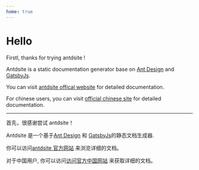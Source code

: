 ```yaml
---
home: true
---
```


# Hello

Firstl, thanks for trying antdsite !

Antdsite is a static documentation generator base on [Ant Design](https://ant.design/) and [GatsbyJs](https://www.gatsbyjs.org).

You can visit [antdsite offical website](https://www.yvescoding.com/antdsite/guide/introduction) for detailed documentation.

For chinese users, you can visit [official chinese site](https://www.yvescoding.com/antdsite/zh/guide/) for detailed documentation.

---

首先，很感谢尝试 antdsite！

Antdsite 是一个基于[Ant Design](https://ant.design/) 和 [GatsbyJs](https://www.gatsbyjs.org)的静态文档生成器.

你可以访问[antdsite 官方网站](https://www.yvescoding.com/antdsite/guide/introduction) 来浏览详细的文档。

对于中国用户, 你可以访问[访问官方中国网站](https://www.yvescoding.com/antdsite/zh/guide/) 来获取详细的文档。
